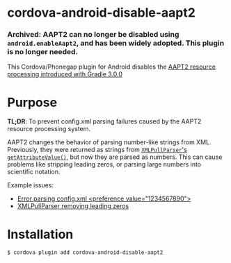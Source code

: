 cordova-android-disable-aapt2
=============================

### Archived: AAPT2 can no longer be disabled using `android.enableAapt2`, and has been widely adopted. This plugin is no longer needed.


This Cordova/Phonegap plugin for Android disables the [AAPT2 resource processing introduced with Gradle 3.0.0](https://developer.android.com/studio/build/gradle-plugin-3-0-0.html)

# Purpose

**TL;DR**: To prevent config.xml parsing failures caused by the AAPT2 resource processing system.

AAPT2 changes the behavior of parsing number-like strings from XML. Previously, they were returned as strings from [`XMLPullParser`'s `getAttributeValue()`](https://developer.android.com/reference/org/xmlpull/v1/XmlPullParser.html#getAttributeValue), but now they are parsed as numbers. This can cause problems like stripping leading zeros, or parsing large numbers into scientific notation.

Example issues:
- [Error parsing config.xml &lt;preference value="1234567890"&gt;](https://github.com/urbanairship/phonegap-ua-push/issues/206)
- [XMLPullParser removing leading zeros](https://stackoverflow.com/questions/47764685/androids-xmlpullparser-getattributevalue-is-removing-leading-zeros-from-string)

# Installation

    $ cordova plugin add cordova-android-disable-aapt2
